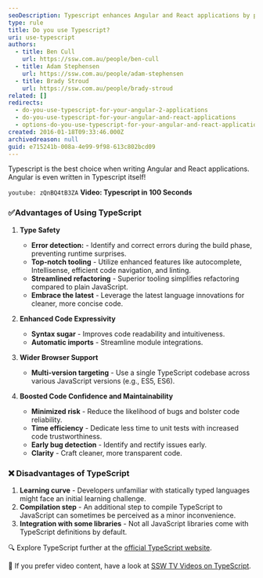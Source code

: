 ```yaml
---
seoDescription: Typescript enhances Angular and React applications by providing type safety, improved tooling, and wider browser support.
type: rule
title: Do you use Typescript?
uri: use-typescript
authors:
  - title: Ben Cull
    url: https://ssw.com.au/people/ben-cull
  - title: Adam Stephensen
    url: https://ssw.com.au/people/adam-stephensen
  - title: Brady Stroud
    url: https://ssw.com.au/people/brady-stroud
related: []
redirects:
  - do-you-use-typescript-for-your-angular-2-applications
  - do-you-use-typescript-for-your-angular-and-react-applications
  - options-do-you-use-typescript-for-your-angular-and-react-applications
created: 2016-01-18T09:33:46.000Z
archivedreason: null
guid: e715241b-008a-4e99-9f98-613c802bcd09
---
```


Typescript is the best choice when writing Angular and React applications. Angular is even written in Typescript itself!

<!--endintro-->

`youtube: zQnBQ4tB3ZA`
**Video: Typescript in 100 Seconds**

### ✅Advantages of Using TypeScript

1. **Type Safety**

   - **Error detection:** - Identify and correct errors during the build phase, preventing runtime surprises.
   - **Top-notch tooling** - Utilize enhanced features like autocomplete, Intellisense, efficient code navigation, and linting.
   - **Streamlined refactoring** - Superior tooling simplifies refactoring compared to plain JavaScript.
   - **Embrace the latest** - Leverage the latest language innovations for cleaner, more concise code.

2. **Enhanced Code Expressivity**

   - **Syntax sugar** - Improves code readability and intuitiveness.
   - **Automatic imports** - Streamline module integrations.

3. **Wider Browser Support**

   - **Multi-version targeting** - Use a single TypeScript codebase across various JavaScript versions (e.g., ES5, ES6).

4. **Boosted Code Confidence and Maintainability**
   - **Minimized risk** - Reduce the likelihood of bugs and bolster code reliability.
   - **Time efficiency** - Dedicate less time to unit tests with increased code trustworthiness.
   - **Early bug detection** - Identify and rectify issues early.
   - **Clarity** - Craft cleaner, more transparent code.

### ❌ Disadvantages of TypeScript

1. **Learning curve** - Developers unfamiliar with statically typed languages might face an initial learning challenge.
2. **Compilation step** - An additional step to compile TypeScript to JavaScript can sometimes be perceived as a minor inconvenience.
3. **Integration with some libraries** - Not all JavaScript libraries come with TypeScript definitions by default.

🔍 Explore TypeScript further at the [official TypeScript website](https://www.typescriptlang.org/).

🎥 If you prefer video content, have a look at [SSW TV Videos on TypeScript](https://tv.ssw.com/tag/typescript).
